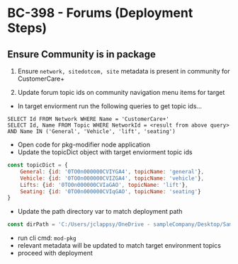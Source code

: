 # BC-398 - Forums (Deployment Steps)
## Ensure Community is in package
1. Ensure `network, sitedotcom, site` metadata is present in community for CustomerCare+

2. Update forum topic ids on community navigation menu items for target
- In target enviorment run the following queries to get topic ids...
```
SELECT Id FROM Network WHERE Name = 'CustomerCare+'
SELECT Id, Name FROM Topic WHERE NetworkId = <result from above query> AND Name IN ('General', 'Vehicle', 'lift', 'seating')
```
- Open code for pkg-modifier node application
- Update the topicDict object with target enviorment topic ids

```javascript
const topicDict = {
    General: {id: '0TO0n000000CVIYGA4', topicName: 'general'},
    Vehicle: {id: '0TO0n000000CVIZGA4', topicName: 'vehicle'},
    Lifts: {id: '0TO0n000000CVIaGAO', topicName: 'lift'},
    Seating: {id: '0TO0n000000CVIqGAO', topicName: 'seating'}
}
```

- Update the path directory var to match deployment path

```javascript
const dirPath = 'C:/Users/jclappsy/OneDrive - sampleCompany/Desktop/Sample/NavMenus/Deploy/Target-Sampleability Dev/Sampleability Dev_Sprint_1_1_Deploy/navigationMenus/'
```
- run cli cmd: `mod-pkg`
- relevant metadata will be updated to match target environment topics
- proceed with deployment


